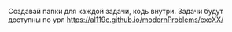 Создавай папки для каждой задачи, кодь внутри.
Задачи будут доступны по урл https://al119c.github.io/modernProblems/excXX/